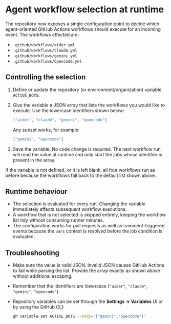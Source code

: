 # Agent workflow selection at runtime

The repository now exposes a single configuration point to decide which
agent-oriented GitHub Actions workflows should execute for an incoming event.
The workflows affected are:

- `.github/workflows/aider.yml`
- `.github/workflows/claude.yml`
- `.github/workflows/gemini.yml`
- `.github/workflows/opencode.yml`

## Controlling the selection

1. Define or update the repository (or environment/organization) variable
   `ACTIVE_BOTS`.
2. Give the variable a JSON array that lists the workflows you would like to
   execute. Use the lowercase identifiers shown below:

   ```json
   ["aider", "claude", "gemini", "opencode"]
   ```

   Any subset works, for example:

   ```json
   ["gemini", "opencode"]
   ```

3. Save the variable. No code change is required. The next workflow run will
   read the value at runtime and only start the jobs whose identifier is
   present in the array.

If the variable is not defined, or it is left blank, all four workflows run as
before because the workflows fall back to the default list shown above.

## Runtime behaviour

- The selection is evaluated for every run. Changing the variable immediately
  affects subsequent workflow executions.
- A workflow that is not selected is skipped entirely, keeping the workflow
  list tidy without consuming runner minutes.
- The configuration works for pull requests as well as comment-triggered
  events because the `vars` context is resolved before the job condition is
  evaluated.

## Troubleshooting

- Make sure the value is valid JSON. Invalid JSON causes GitHub Actions to
  fail while parsing the list. Provide the array exactly as shown above without
  additional escaping.
- Remember that the identifiers are lowercase (`"aider"`, `"claude"`,
  `"gemini"`, `"opencode"`).
- Repository variables can be set through the **Settings → Variables** UI or by
  using the GitHub CLI:

  ```bash
  gh variable set ACTIVE_BOTS --body='["gemini","opencode"]'
  ```

